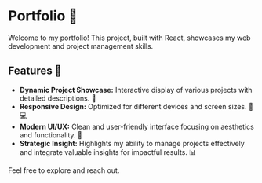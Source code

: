 # Portfolio 🌟

Welcome to my portfolio! This project, built with React, showcases my web development and project management skills. 

## Features 🚀

- **Dynamic Project Showcase:** Interactive display of various projects with detailed descriptions. 📂
- **Responsive Design:** Optimized for different devices and screen sizes. 📱💻
- **Modern UI/UX:** Clean and user-friendly interface focusing on aesthetics and functionality. 🎨
- **Strategic Insight:** Highlights my ability to manage projects effectively and integrate valuable insights for impactful results. 📊

Feel free to explore and reach out.
